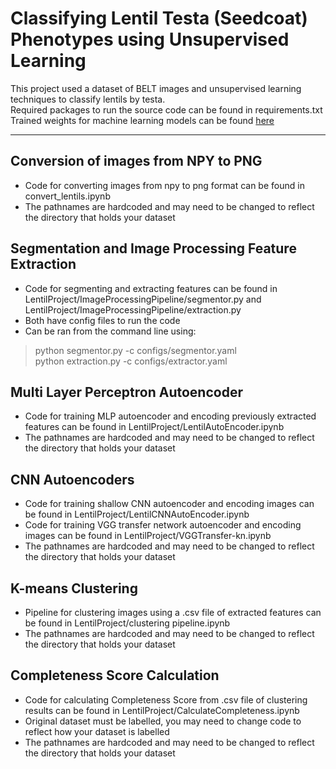# Classifying Lentil Testa (Seedcoat) Phenotypes using Unsupervised Learning
This project used a dataset of BELT images and unsupervised learning techniques to classify lentils by testa.  
Required packages to run the source code can be found in requirements.txt  
Trained weights for machine learning models can be found [here](https://drive.google.com/drive/folders/1wXH5kVpuuVro9x5_Y_LRWXuJ-TFzmt4p)
- - -
## Conversion of images from NPY to PNG
+ Code for converting images from npy to png format can be found in convert_lentils.ipynb
+ The pathnames are hardcoded and may need to be changed to reflect the directory that holds your dataset
## Segmentation and Image Processing Feature Extraction
+ Code for segmenting and extracting features can be found in LentilProject/ImageProcessingPipeline/segmentor.py and LentilProject/ImageProcessingPipeline/extraction.py
+ Both have config files to run the code
+ Can be ran from the command line using: 
>python segmentor.py -c configs/segmentor.yaml  
>python extraction.py -c configs/extractor.yaml
## Multi Layer Perceptron Autoencoder
+ Code for training MLP autoencoder and encoding previously extracted features can be found in LentilProject/LentilAutoEncoder.ipynb
+ The pathnames are hardcoded and may need to be changed to reflect the directory that holds your dataset
## CNN Autoencoders
+ Code for training shallow CNN autoencoder and encoding images can be found in LentilProject/LentilCNNAutoEncoder.ipynb
+ Code for training VGG transfer network autoencoder and encoding images can be found in LentilProject/VGGTransfer-kn.ipynb
+ The pathnames are hardcoded and may need to be changed to reflect the directory that holds your dataset
## K-means Clustering
+ Pipeline for clustering images using a .csv file of extracted features can be found in LentilProject/clustering pipeline.ipynb
+ The pathnames are hardcoded and may need to be changed to reflect the directory that holds your dataset
## Completeness Score Calculation
+ Code for calculating Completeness Score from .csv file of clustering results can be found in LentilProject/CalculateCompleteness.ipynb
+ Original dataset must be labelled, you may need to change code to reflect how your dataset is labelled
+ The pathnames are hardcoded and may need to be changed to reflect the directory that holds your dataset
